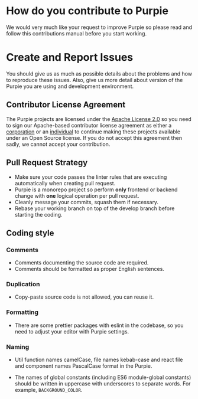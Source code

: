 # How do you contribute to Purpie

We would very much like your request to improve Purpie so please read
and follow this contributions manual before you start working.

# Create and Report Issues

You should give us as much as possible details about the problems and how to reproduce these issues.
Also, give us more detail about version of the Purpie you are using and development environment.

## Contributor License Agreement

The Purpie projects are licensed under
the [Apache License 2.0](https://github.com/doganbros/purpie/blob/develop/LICENSE)
so you need to sign our Apache-based contributor license agreement as either a [corporation](https://jitsi.org/ccla) or
an [individual](https://jitsi.org/icla) to
continue making these projects available under an Open Source license. If you do not accept this agreement then sadly,
we cannot accept your contribution.

## Pull Request Strategy

- Make sure your code passes the linter rules that are executing
  automatically when creating pull request.
- Purpie is a monorepo project so perform **only** frontend or backend change with **one** logical operation per pull
  request.
- Cleanly message your commits, squash them if necessary.
- Rebase your working branch on top of the develop branch before starting the coding.

## Coding style

### Comments

* Comments documenting the source code are required.
* Comments should be formatted as proper English sentences.

### Duplication

* Copy-paste source code is not allowed, you can reuse it.

### Formatting

* There are some prettier packages with eslint in the codebase, so you need to adjust your editor with Purpie
  settings.

### Naming

* Util function names camelCase, file names kebab-case and react file and component names PascalCase format in the
  Purpie.

* The names of global constants (including ES6 module-global constants) should
  be written in uppercase with underscores to separate words. For example,
  `BACKGROUND_COLOR`.